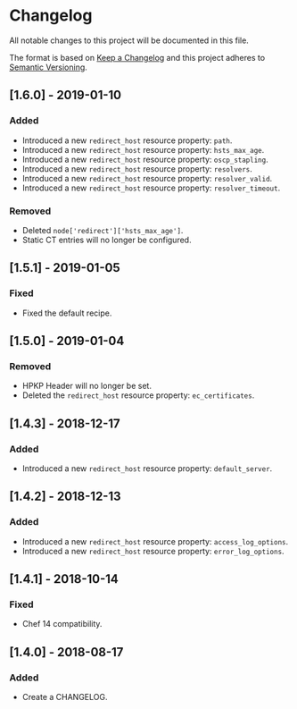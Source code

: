 # Changelog
All notable changes to this project will be documented in this file.

The format is based on [Keep a Changelog](http://keepachangelog.com/en/1.0.0/)
and this project adheres to [Semantic Versioning](http://semver.org/spec/v2.0.0.html).

## [1.6.0] - 2019-01-10
### Added
- Introduced a new `redirect_host` resource property: `path`.
- Introduced a new `redirect_host` resource property: `hsts_max_age`.
- Introduced a new `redirect_host` resource property: `oscp_stapling`.
- Introduced a new `redirect_host` resource property: `resolvers`.
- Introduced a new `redirect_host` resource property: `resolver_valid`.
- Introduced a new `redirect_host` resource property: `resolver_timeout`.

### Removed
- Deleted `node['redirect']['hsts_max_age']`.
- Static CT entries will no longer be configured.

## [1.5.1] - 2019-01-05
### Fixed
- Fixed the default recipe.

## [1.5.0] - 2019-01-04
### Removed
- HPKP Header will no longer be set.
- Deleted the `redirect_host` resource property: `ec_certificates`.

## [1.4.3] - 2018-12-17
### Added
- Introduced a new `redirect_host` resource property: `default_server`.

## [1.4.2] - 2018-12-13
### Added
- Introduced a new `redirect_host` resource property: `access_log_options`.
- Introduced a new `redirect_host` resource property: `error_log_options`.

## [1.4.1] - 2018-10-14
### Fixed
- Chef 14 compatibility.

## [1.4.0] - 2018-08-17
### Added
- Create a CHANGELOG.
